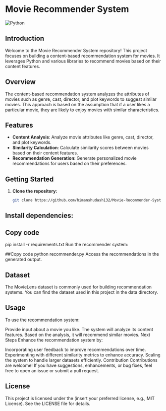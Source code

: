 # Movie Recommender System

![Python](https://www.python.org/)

## Introduction

Welcome to the Movie Recommender System repository! This project focuses on building a content-based recommendation system for movies. It leverages Python and various libraries to recommend movies based on their content features.

## Overview

The content-based recommendation system analyzes the attributes of movies such as genre, cast, director, and plot keywords to suggest similar movies. This approach is based on the assumption that if a user likes a particular movie, they are likely to enjoy movies with similar characteristics.

## Features

- **Content Analysis**: Analyze movie attributes like genre, cast, director, and plot keywords.
- **Similarity Calculation**: Calculate similarity scores between movies based on their content features.
- **Recommendation Generation**: Generate personalized movie recommendations for users based on their preferences.

## Getting Started

1. **Clone the repository:**
   ```bash
   git clone https://github.com/himanshudash132/Movie-Recommender-System---content-based-Recommender-System.git


## Install dependencies:


## Copy code
pip install -r requirements.txt
Run the recommender system:


##Copy code
python recommender.py
Access the recommendations in the generated output.

## Dataset
The MovieLens dataset is commonly used for building recommendation systems. You can find the dataset used in this project in the data directory.

## Usage
To use the recommendation system:

Provide input about a movie you like.
The system will analyze its content features.
Based on the analysis, it will recommend similar movies.
Next Steps
Enhance the recommendation system by:

Incorporating user feedback to improve recommendations over time.
Experimenting with different similarity metrics to enhance accuracy.
Scaling the system to handle larger datasets efficiently.
Contribution
Contributions are welcome! If you have suggestions, enhancements, or bug fixes, feel free to open an issue or submit a pull request.

## License
This project is licensed under the (insert your preferred license, e.g., MIT License). See the LICENSE file for details.
